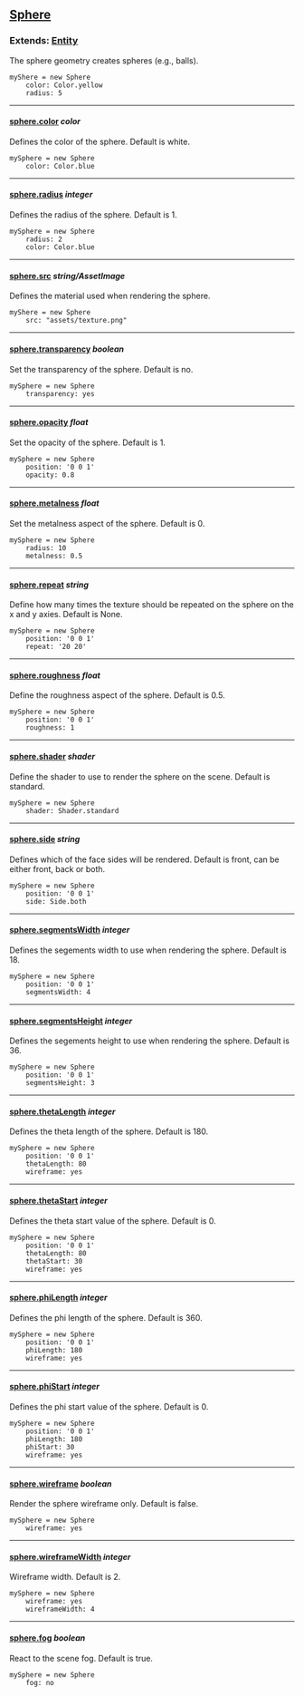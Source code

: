 ## [Sphere](#sphere)

### Extends: [Entity](#entity)

The sphere geometry creates spheres (e.g., balls).

	myShere = new Sphere
		color: Color.yellow
		radius: 5

-------------------------------------------------------

#### [sphere.color](#sphere-color) *color*

Defines the color of the sphere. Default is white.

	mySphere = new Sphere
		color: Color.blue

-------------------------------------------------------

#### [sphere.radius](#sphere-radius) *integer*

Defines the radius of the sphere. Default is 1.

	mySphere = new Sphere
		radius: 2
		color: Color.blue

-------------------------------------------------------

#### [sphere.src](#sphere-src) *string/AssetImage*

Defines the material used when rendering the sphere.

	myShere = new Sphere
		src: "assets/texture.png"

-------------------------------------------------------

#### [sphere.transparency](#sphere-transparency) *boolean*

Set the transparency of the sphere. Default is no.

	mySphere = new Sphere
		transparency: yes

-------------------------------------------------------

#### [sphere.opacity](#sphere-opacity) *float*

Set the opacity of the sphere. Default is 1.

	mySphere = new Sphere
		position: '0 0 1'
		opacity: 0.8

-------------------------------------------------------

#### [sphere.metalness](#sphere-metalness) *float*

Set the metalness aspect of the sphere. Default is 0.

	mySphere = new Sphere
		radius: 10
		metalness: 0.5

-------------------------------------------------------

#### [sphere.repeat](#sphere-repeat) *string*

Define how many times the texture should be repeated on the sphere on the x and y axies. Default is None.

	mySphere = new Sphere
		position: '0 0 1'
		repeat: '20 20'

-------------------------------------------------------

#### [sphere.roughness](#sphere-roughness) *float*

Define the roughness aspect of the sphere. Default is 0.5.

	mySphere = new Sphere
		position: '0 0 1'
		roughness: 1

-------------------------------------------------------

#### [sphere.shader](#sphere-shader) *shader*

Define the shader to use to render the sphere on the scene. Default is standard.

	mySphere = new Sphere
		shader: Shader.standard

-------------------------------------------------------

#### [sphere.side](#sphere-side) *string*

Defines which of the face sides will be rendered. Default is front, can be either front, back or both.

	mySphere = new Sphere
		position: '0 0 1'
		side: Side.both

-------------------------------------------------------

#### [sphere.segmentsWidth](#sphere-segmentswidth) *integer*

Defines the segements width to use when rendering the sphere. Default is 18.

	mySphere = new Sphere
		position: '0 0 1'
		segmentsWidth: 4

-------------------------------------------------------

#### [sphere.segmentsHeight](#sphere-segmentsheight) *integer*

Defines the segements height to use when rendering the sphere. Default is 36.

	mySphere = new Sphere
		position: '0 0 1'
		segmentsHeight: 3

-------------------------------------------------------

#### [sphere.thetaLength](#sphere-thetalength) *integer*

Defines the theta length of the sphere. Default is 180.

	mySphere = new Sphere
		position: '0 0 1'
		thetaLength: 80
		wireframe: yes

-------------------------------------------------------

#### [sphere.thetaStart](#sphere-thetastart) *integer*

Defines the theta start value of the sphere. Default is 0.

	mySphere = new Sphere
		position: '0 0 1'
		thetaLength: 80
		thetaStart: 30
		wireframe: yes

-------------------------------------------------------

#### [sphere.phiLength](#sphere-philength) *integer*

Defines the phi length of the sphere. Default is 360.

	mySphere = new Sphere
		position: '0 0 1'
		phiLength: 180
		wireframe: yes

-------------------------------------------------------

#### [sphere.phiStart](#sphere-phistart) *integer*

Defines the phi start value of the sphere. Default is 0.

	mySphere = new Sphere
		position: '0 0 1'
		phiLength: 180
		phiStart: 30
		wireframe: yes

-------------------------------------------------------

#### [sphere.wireframe](#sphere-wireframe) *boolean*

Render the sphere wireframe only. Default is false.

	mySphere = new Sphere
		wireframe: yes

-------------------------------------------------------

#### [sphere.wireframeWidth](#sphere-wireframewidth) *integer*

Wireframe width. Default is 2.

	mySphere = new Sphere
		wireframe: yes
		wireframeWidth: 4

-------------------------------------------------------

#### [sphere.fog](#sphere-fog) *boolean*

React to the scene fog. Default is true.

	mySphere = new Sphere
		fog: no
